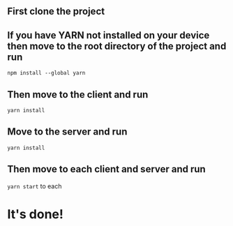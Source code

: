 ## First clone the project
## If you have YARN not installed on your device then move to the root directory of the project and run 
`npm install --global yarn`
## Then move to the client and run
`yarn install`
## Move to the server and run 
`yarn install`
## Then move to each client and server and run 
`yarn start` to each

# It's done!
